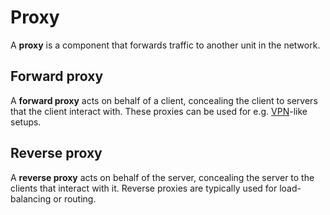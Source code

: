 # Proxy

A **proxy** is a component that forwards traffic to another unit in the network.

## Forward proxy

A **forward proxy** acts on behalf of a client, concealing the client to servers
that the client interact with. These proxies can be used for e.g.
[VPN](./vpn)-like setups.

## Reverse proxy

A **reverse proxy** acts on behalf of the server, concealing the server to the
clients that interact with it. Reverse proxies are typically used for
load-balancing or routing.
